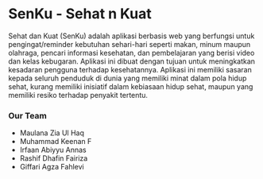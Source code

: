 # SenKu - Sehat n Kuat
Sehat dan Kuat (SenKu) adalah aplikasi berbasis web yang berfungsi untuk pengingat/reminder kebutuhan sehari-hari seperti makan, minum maupun olahraga, pencari informasi kesehatan, dan pembelajaran yang berisi video dan kelas kebugaran. Aplikasi ini dibuat dengan tujuan untuk meningkatkan kesadaran pengguna terhadap kesehatannya. Aplikasi ini memiliki sasaran kepada seluruh penduduk di dunia yang memiliki minat dalam pola hidup sehat, kurang memiliki inisiatif dalam kebiasaan hidup sehat, maupun yang memiliki resiko terhadap penyakit tertentu.

### Our Team
- Maulana Zia Ul Haq
- Muhammad Keenan F 
- Irfaan Abiyyu Annas
- Rashif Dhafin Fairiza
- Giffari Agza Fahlevi 

